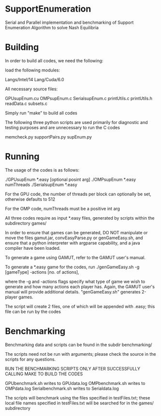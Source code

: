 # SupportEnumeration
Serial and Parallel implementation and benchmarking of Support 
Enumeration Algorithm to solve Nash Equilibria

# Building
In order to build all codes, we need the following:

load the following modules:

Langs/Intel/14
Lang/Cuda/6.0

All necessary source files:

GPUsupEnum.cu
OMPsupEnum.c
SerialsupEnum.c
printUtils.c
printUtils.h
readData.c
subsets.c

Simply run "make" to build all codes

The following three python scripts are used primarily
for diagnostic and testing purposes and are unnecessary
to run the C codes

memcheck.py
supportPairs.py
supEnum.py

# Running

The usage of the codes is as follows:

./GPUsupEnum *.easy [optional posint arg]
./OMPsupEnum *.easy numThreads
./SerialsupEnum *.easy

For the GPU code, the number of threads per block
can optionally be set, otherwise defaults to 512

For the OMP code, numThreads must be a positive int
arg

All three codes require as input *.easy files,
generated by scripts within the subdirectory games/

In order to ensure that games can be generated, DO
NOT manipulate or move the files gamut.jar, 
convEasyParse.py or genGameEasy.sh, and ensure
that a python interpreter with argparse capability, and
a java compiler have been loaded.

To generate a game using GAMUT, refer to the GAMUT user's
manual. 

To generate a *.easy game for the codes, run
./genGameEasy.sh -g [gameType] -actions [no. of actions],

where the -g and -actions flags specify what type of game
we wish to generate and how many actions each player has.
Again, the GAMUT user's manual will provide additional
details. "genGameEasy.sh" generates 2-player games.

The script will create 2 files, one of which will be 
appended with .easy; this file can be run by the codes

# Benchmarking

Benchmarking data and scripts can be found in the subdir
benchmarking/

The scripts need not be run with arguments; please check
the source in the scripts for any questions.

RUN THE BENCHMARKING SCRIPTS ONLY AFTER SUCCESSFULLY 
CALLING MAKE TO BUILD THE CODES

GPUbenchmark.sh writes to GPUdata.log
OMPbenchmark.sh writes to OMPdata.log
Serialbenchmark.sh writes to Serialdata.log

The scripts will benchmark using the files specified
in testFiles.txt; these local file names specified in
testFiles.txt will be searched for in the games/
subdirectory

